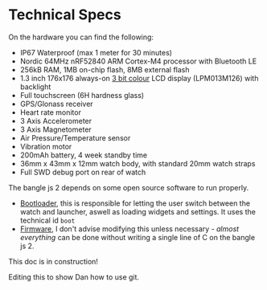 # Technical Specs

On the hardware you can find the following:

- IP67 Waterproof (max 1 meter for 30 minutes)
- Nordic 64MHz nRF52840 ARM Cortex-M4 processor with Bluetooth LE
- 256kB RAM, 1MB on-chip flash, 8MB external flash
- 1.3 inch 176x176 always-on [3 bit colour](colour.md) LCD display (LPM013M126) with backlight
- Full touchscreen (6H hardness glass)
- GPS/Glonass receiver
- Heart rate monitor
- 3 Axis Accelerometer
- 3 Axis Magnetometer
- Air Pressure/Temperature sensor
- Vibration motor
- 200mAh battery, 4 week standby time
- 36mm x 43mm x 12mm watch body, with standard 20mm watch straps
- Full SWD debug port on rear of watch

The bangle js 2 depends on some open source software to run properly.

- [Bootloader](https://github.com/espruino/BangleApps/tree/master/apps/boot), this is responsible for letting the user switch between the watch and launcher, aswell as loading widgets and settings. It uses the technical id `boot`
- [Firmware](https://github.com/espruino/Espruino/blob/master/libs/banglejs/jswrap_bangle.c), I don't advise modifying this unless necessary - _almost everything_ can be done without writing a single line of C on the bangle js 2.

This doc is in construction!

Editing this to show Dan how to use git.
